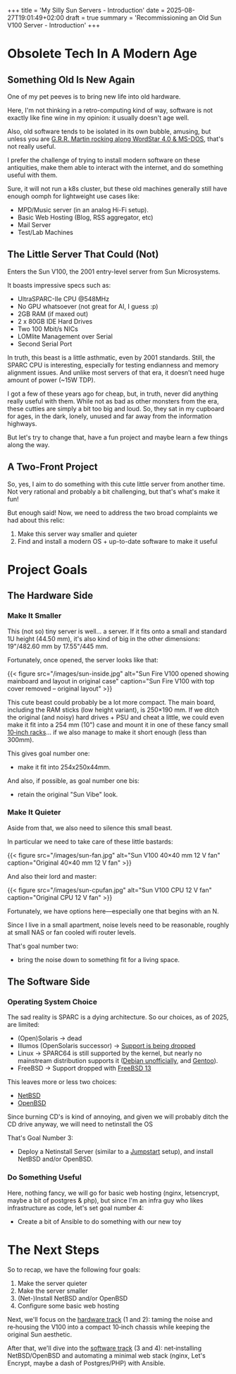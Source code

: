 +++
title = 'My Silly Sun Servers - Introduction'
date = 2025-08-27T19:01:49+02:00
draft = true
summary = 'Recommissioning an Old Sun V100 Server - Introduction'
+++

# Obsolete Tech In A Modern Age

## Something Old Is New Again

One of my pet peeves is to bring new life into old hardware.

Here, I'm not thinking in a retro-computing kind of way, software is not exactly like fine wine in my opinion: it usually doesn't age well.

Also, old software tends to be isolated in its own bubble, amusing, but unless you are [G.R.R. Martin rocking along WordStar 4.0 & MS-DOS](https://www.youtube.com/watch?v=X5REM-3nWHg), that's not really useful.

I prefer the challenge of trying to install modern software on these antiquities, make them able to interact with the internet, and do something useful with them.

Sure, it will not run a k8s cluster, but these old machines generally still have enough oomph for lightweight use cases like:

- MPD/Music server (in an analog Hi-Fi setup).
- Basic Web Hosting (Blog, RSS aggregator, etc)
- Mail Server
- Test/Lab Machines

## The Little Server That Could (Not)

Enters the Sun V100, the 2001 entry-level server from Sun Microsystems.

It boasts impressive specs such as:
- UltraSPARC-IIe CPU @548MHz
- No GPU whatsoever (not great for AI, I guess :p)
- 2GB RAM (if maxed out)
- 2 x 80GB IDE Hard Drives
- Two 100 Mbit/s NICs
- LOMlite Management over Serial
- Second Serial Port

In truth, this beast is a little asthmatic, even by 2001 standards.
Still, the SPARC CPU is interesting, especially for testing endianness and memory alignment issues.
And unlike most servers of that era, it doesn’t need huge amount of power (~15W TDP).

I got a few of these years ago for cheap, but, in truth, never did anything really useful with them.
While not as bad as other monsters from the era, these cutties are simply a bit too big and loud.
So, they sat in my cupboard for ages, in the dark, lonely, unused and far away from the information highways.

But let's try to change that, have a fun project and maybe learn a few things along the way.

## A Two-Front Project

So, yes, I aim to do something with this cute little server from another time.
Not very rational and probably a bit challenging, but that's what's make it fun!

But enough said! Now, we need to address the two broad complaints we had about this relic:

1. Make this server way smaller and quieter
2. Find and install a modern OS + up-to-date software to make it useful

# Project Goals

## The Hardware Side 

### Make It Smaller

This (not so) tiny server is well... a server. If it fits onto a small and standard 1U height (44.50 mm), it's also kind of big in the other dimensions: 19"/482.60 mm by 17.55"/445 mm.

Fortunately, once opened, the server looks like that:

{{< figure src="/images/sun-inside.jpg" alt="Sun Fire V100 opened showing mainboard and layout in original case" caption="Sun Fire V100 with top cover removed – original layout" >}}

This cute beast could probably be a lot more compact. The main board, including the RAM sticks (low height variant), is 250×190 mm.
If we ditch the original (and noisy) hard drives + PSU and cheat a little, we could even make it fit into a 254 mm (10") case and mount it in one of these fancy small [10‑inch racks](https://mini-rack.jeffgeerling.com/)... if we also manage to make it short enough (less than 300mm).

This gives goal number one:

* make it fit into 254x250x44mm.

And also, if possible, as goal number one bis:

* retain the original "Sun Vibe" look.

### Make It Quieter

Aside from that, we also need to silence this small beast.

In particular we need to take care of these little bastards:

{{< figure src="/images/sun-fan.jpg" alt="Sun V100 40×40 mm 12 V fan" caption="Original 40×40 mm 12 V fan" >}}

And also their lord and master:

{{< figure src="/images/sun-cpufan.jpg" alt="Sun V100 CPU 12 V fan" caption="Original CPU 12 V fan" >}}

Fortunately, we have options here—especially one that begins with an N.

Since I live in a small apartment, noise levels need to be reasonable, roughly at small NAS or fan cooled wifi router levels.

That's goal number two:

* bring the noise down to something fit for a living space.

## The Software Side

### Operating System Choice

The sad reality is SPARC is a dying architecture. So our choices, as of 2025, are limited:

* (Open)Solaris -> dead
* Illumos (OpenSolaris successor) -> [Support is being dropped](https://github.com/illumos/ipd/blob/master/ipd/0019/README.md)
* Linux -> SPARC64 is still supported by the kernel, but nearly no mainstream distribution supports it ([Debian unofficially](https://wiki.debian.org/Sparc64), and [Gentoo](https://wiki.gentoo.org/wiki/Project:SPARC)).
* FreeBSD -> Support dropped with [FreeBSD 13](https://www.freebsd.org/platforms/sparc/)

This leaves more or less two choices:

* [NetBSD](https://wiki.netbsd.org/ports/sparc64/)
* [OpenBSD](https://www.openbsd.org/sparc64.html)

Since burning CD's is kind of annoying, and given we will probably ditch the CD drive anyway, we will need to netinstall the OS

That's Goal Number 3:

* Deploy a Netinstall Server (similar to a [Jumpstart](https://docs.oracle.com/cd/E26505_01/html/E28039/customjumpsample-5.html#scrolltoc) setup), and install NetBSD and/or OpenBSD.

### Do Something Useful

Here, nothing fancy, we will go for basic web hosting (nginx, letsencrypt, maybe a bit of postgres & php), but since I'm an infra guy who likes infrastructure as code, let's set goal number 4:

* Create a bit of Ansible to do something with our new toy

# The Next Steps

So to recap, we have the following four goals:

1. Make the server quieter
2. Make the server smaller
3. (Net-)Install NetBSD and/or OpenBSD
4. Configure some basic web hosting

Next, we'll focus on the [hardware track](/posts/silly-sun-server-hardware/) (1 and 2): taming the noise and re‑housing the V100 into a compact 10‑inch chassis while keeping the original Sun aesthetic.

After that, we'll dive into the [software track](/posts/silly-sun-server-software/) (3 and 4): net‑installing NetBSD/OpenBSD and automating a minimal web stack (nginx, Let's Encrypt, maybe a dash of Postgres/PHP) with Ansible.
